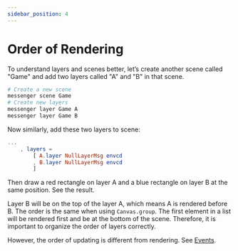 ```yaml
---
sidebar_position: 4
---
```


# Order of Rendering

To understand layers and scenes better, let’s create another scene called "Game" and add two layers called "A" and "B" in that scene.

```bash
# Create a new scene
messenger scene Game
# Create new layers
messenger layer Game A
messenger layer Game B
```

Now similarly, add these two layers to scene:

```elm
...
    , layers =
        [ A.layer NullLayerMsg envcd
        , B.layer NullLayerMsg envcd
        ]
```

Then draw a red rectangle on layer A and a blue rectangle on layer B at the same position. See the result.

Layer B will be on the top of the layer A, which means A is rendered before B. The order is the same when using `Canvas.group`. The first element in a list will be rendered first and be at the bottom of the scene. Therefore, it is important to organize the order of layers correctly.

However, the order of updating is different from rendering. See [Events](../event).
